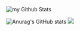 
<!-- <codersrank-summary username="VagTsop"></codersrank-summary> -->

<img align="center" src="https://github-readme-stats.vercel.app/api?username=VagTsop&include_all_commits=true&count_private=true&show_icons=true&line_height=20&title_color=2B5BBD&icon_color=1124BB&text_color=A1A1A1&bg_color=0,000000,130F40" alt="my Github Stats"/>

![Anurag's GitHub stats](https://github-readme-stats.vercel.app/api?username=VagTsop)
<span>
<img src="https://github-readme-stats.vercel.app/api/top-langs/?username=VagTsop" />
</span>
  

